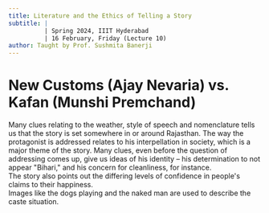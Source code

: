 ```yaml
---
title: Literature and the Ethics of Telling a Story
subtitle: |
          | Spring 2024, IIIT Hyderabad
          | 16 February, Friday (Lecture 10)
author: Taught by Prof. Sushmita Banerji
---
```


# New Customs (Ajay Nevaria) vs. Kafan (Munshi Premchand)
Many clues relating to the weather, style of speech and nomenclature tells us that the story is set somewhere in or around Rajasthan. The way the protagonist is addressed relates to his interpellation in society, which is a major theme of the story. Many clues, even before the question of addressing comes up, give us ideas of his identity – his determination to not appear "Bihari," and his concern for cleanliness, for instance.  
The story also points out the differing levels of confidence in people's claims to their happiness.  
Images like the dogs playing and the naked man are used to describe the caste situation.